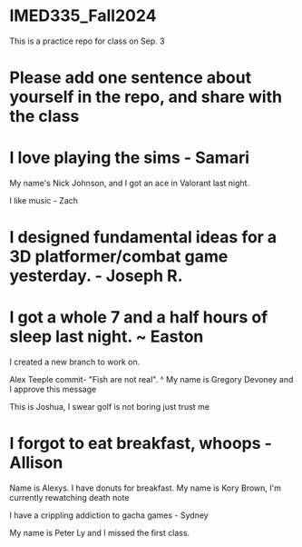 # IMED335_Fall2024
This is a practice repo for class on Sep. 3

# Please add one sentence about yourself in the repo, and share with the class

# I love playing the sims - Samari


My name's Nick Johnson, and I got an ace in Valorant last night.

I like music - Zach

# I designed fundamental ideas for a 3D platformer/combat game yesterday. - Joseph R.


# I got a whole 7 and a half hours of sleep last night. ~ Easton

I created a new branch to work on.

Alex Teeple commit- "Fish are not real".
^ My name is Gregory Devoney and I approve this message

This is Joshua, I swear golf is not boring just trust me

# I forgot to eat breakfast, whoops - Allison

Name is Alexys. I have donuts for breakfast.
My name is Kory Brown, I'm currently rewatching death note

I have a crippling addiction to gacha games - Sydney

My name is Peter Ly and I missed the first class.